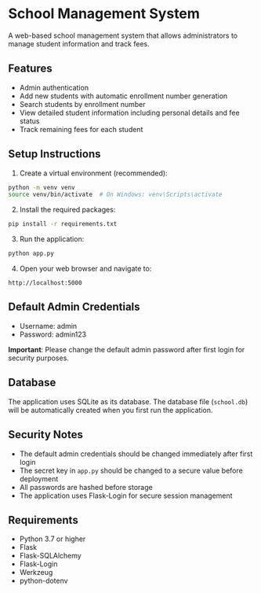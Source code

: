 # School Management System

A web-based school management system that allows administrators to manage student information and track fees.

## Features

- Admin authentication
- Add new students with automatic enrollment number generation
- Search students by enrollment number
- View detailed student information including personal details and fee status
- Track remaining fees for each student

## Setup Instructions

1. Create a virtual environment (recommended):

```bash
python -m venv venv
source venv/bin/activate  # On Windows: venv\Scripts\activate
```

2. Install the required packages:

```bash
pip install -r requirements.txt
```

3. Run the application:

```bash
python app.py
```

4. Open your web browser and navigate to:

```
http://localhost:5000
```

## Default Admin Credentials

- Username: admin
- Password: admin123

**Important**: Please change the default admin password after first login for security purposes.

## Database

The application uses SQLite as its database. The database file (`school.db`) will be automatically created when you first run the application.

## Security Notes

- The default admin credentials should be changed immediately after first login
- The secret key in `app.py` should be changed to a secure value before deployment
- All passwords are hashed before storage
- The application uses Flask-Login for secure session management

## Requirements

- Python 3.7 or higher
- Flask
- Flask-SQLAlchemy
- Flask-Login
- Werkzeug
- python-dotenv
